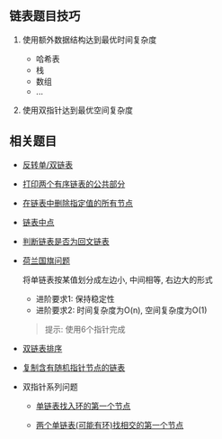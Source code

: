 ## 链表题目技巧

1. 使用额外数据结构达到最优时间复杂度

   - 哈希表
   - 栈
   - 数组
   - ...

2. 使用双指针达到最优空间复杂度

## 相关题目

- [反转单/双链表](reverse_linked_list.py)

- [打印两个有序链表的公共部分](print_common_part.py)

- [在链表中删除指定值的所有节点](delete_given_value.py)

- [链表中点](linked_list_mid.py)

- [判断链表是否为回文链表](palindrome_linked_list.py)

- [荷兰国旗问题](netherlands_flag.py)

  将单链表按某值划分成左边小, 中间相等, 右边大的形式

  - 进阶要求1: 保持稳定性
  - 进阶要求2: 时间复杂度为O(n), 空间复杂度为O(1)
  > 提示: 使用6个指针完成

- [双链表排序](double_linked_list_quick_sort.py)

- [复制含有随机指针节点的链表](copy_list_with_random_pointer.py)

- 双指针系列问题

  - [单链表找入环的第一个节点](loop_start.py)

  - [两个单链表(可能有环)找相交的第一个节点](first_intersect_node.py)
